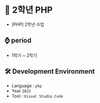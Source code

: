 # 📕 2학년 PHP
- [PHP] 2학년 수업

## ⌚ period
  - 1학기 ~ 2학기

## 🛠 Development Environment
  - Language : `php` 
  - Year `2023`
  - Tool : `Visual Studio Code`
